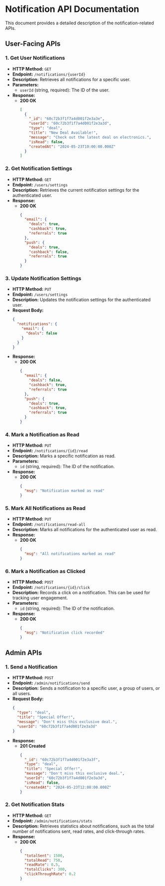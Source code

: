 # Notification API Documentation

This document provides a detailed description of the notification-related APIs.

## User-Facing APIs

### 1. Get User Notifications

-   **HTTP Method:** `GET`
-   **Endpoint:** `/notifications/{userId}`
-   **Description:** Retrieves all notifications for a specific user.
-   **Parameters:**
    -   `userId` (string, required): The ID of the user.
-   **Response:**
    -   **200 OK**
        ```json
        [
          {
            "_id": "60c72b3f1f7a4d001f2e3a3e",
            "userId": "60c72b3f1f7a4d001f2e3a3d",
            "type": "deal",
            "title": "New Deal Available!",
            "message": "Check out the latest deal on electronics.",
            "isRead": false,
            "createdAt": "2024-05-23T10:00:00.000Z"
          }
        ]
        ```

### 2. Get Notification Settings

-   **HTTP Method:** `GET`
-   **Endpoint:** `/users/settings`
-   **Description:** Retrieves the current notification settings for the authenticated user.
-   **Response:**
    -   **200 OK**
        ```json
        {
          "email": {
            "deals": true,
            "cashback": true,
            "referrals": true
          },
          "push": {
            "deals": true,
            "cashback": false,
            "referrals": true
          }
        }
        ```

### 3. Update Notification Settings

-   **HTTP Method:** `PUT`
-   **Endpoint:** `/users/settings`
-   **Description:** Updates the notification settings for the authenticated user.
-   **Request Body:**
    ```json
    {
      "notifications": {
        "email": {
          "deals": false
        }
      }
    }
    ```
-   **Response:**
    -   **200 OK**
        ```json
        {
          "email": {
            "deals": false,
            "cashback": true,
            "referrals": true
          },
          "push": {
            "deals": true,
            "cashback": true,
            "referrals": true
          }
        }
        ```

### 4. Mark a Notification as Read

-   **HTTP Method:** `PUT`
-   **Endpoint:** `/notifications/{id}/read`
-   **Description:** Marks a specific notification as read.
-   **Parameters:**
    -   `id` (string, required): The ID of the notification.
-   **Response:**
    -   **200 OK**
        ```json
        {
          "msg": "Notification marked as read"
        }
        ```

### 5. Mark All Notifications as Read

-   **HTTP Method:** `PUT`
-   **Endpoint:** `/notifications/read-all`
-   **Description:** Marks all notifications for the authenticated user as read.
-   **Response:**
    -   **200 OK**
        ```json
        {
          "msg": "All notifications marked as read"
        }
        ```

### 6. Mark a Notification as Clicked

-   **HTTP Method:** `POST`
-   **Endpoint:** `/notifications/{id}/click`
-   **Description:** Records a click on a notification. This can be used for tracking user engagement.
-   **Parameters:**
    -   `id` (string, required): The ID of the notification.
-   **Response:**
    -   **200 OK**
        ```json
        {
          "msg": "Notification click recorded"
        }
        ```

## Admin APIs

### 1. Send a Notification

-   **HTTP Method:** `POST`
-   **Endpoint:** `/admin/notifications/send`
-   **Description:** Sends a notification to a specific user, a group of users, or all users.
-   **Request Body:**
    ```json
    {
      "type": "deal",
      "title": "Special Offer!",
      "message": "Don't miss this exclusive deal.",
      "userId": "60c72b3f1f7a4d001f2e3a3d"
    }
    ```
-   **Response:**
    -   **201 Created**
        ```json
        {
          "_id": "60c72b3f1f7a4d001f2e3a3f",
          "type": "deal",
          "title": "Special Offer!",
          "message": "Don't miss this exclusive deal.",
          "userId": "60c72b3f1f7a4d001f2e3a3d",
          "isRead": false,
          "createdAt": "2024-05-23T12:00:00.000Z"
        }
        ```

### 2. Get Notification Stats

-   **HTTP Method:** `GET`
-   **Endpoint:** `/admin/notifications/stats`
-   **Description:** Retrieves statistics about notifications, such as the total number of notifications sent, read rates, and click-through rates.
-   **Response:**
    -   **200 OK**
        ```json
        {
          "totalSent": 1500,
          "totalRead": 750,
          "readRate": 0.5,
          "totalClicks": 300,
          "clickThroughRate": 0.2
        }
        ```
